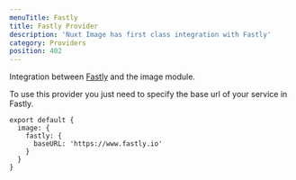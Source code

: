 ```yaml
---
menuTitle: Fastly
title: Fastly Provider
description: 'Nuxt Image has first class integration with Fastly'
category: Providers
position: 402
---
```


Integration between [Fastly](https://docs.fastly.com/en/guides/image-optimization-api) and the image module.

To use this provider you just need to specify the base url of your service in Fastly.

```js{}[nuxt.config.js]
export default {
  image: {
    fastly: {
      baseURL: 'https://www.fastly.io'
    }
  }
}
```
